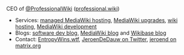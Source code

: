 CEO of [@ProfessionalWiki] ([professional.wiki])

* Services: [managed MediaWiki hosting], [MediaWiki upgrades], [wiki hosting], [MediaWiki development]
* Blogs: [software dev blog], [MediaWiki blog] and [Wikibase blog]
* Contact: [EntropyWins.wtf], [JeroenDeDauw on Twitter], [jeroend on matrix.org]

[professional.wiki]: https://professional.wiki
[managed MediaWiki hosting]: https://pro.wiki
[software dev blog]: https://entropywins.wtf/blog/
[MediaWiki blog]: https://professional.wiki/en/blog/
[Wikibase blog]: https://wikibase.consulting/blog/
[MediaWiki upgrades]: https://professional.wiki/
[wiki hosting]: https://pro.wiki
[MediaWiki development]: https://professional.wiki/en/mediawiki-development
[EntropyWins.wtf]: https://EntropyWins.wtf
[JeroenDeDauw on Twitter]: https://twitter.com/JeroenDeDauw
[jeroend on matrix.org]: https://matrix.to/#/@jeroend:matrix.org
[@ProfessionalWiki]: https://github.com/ProfessionalWiki/
